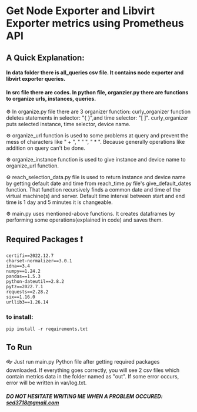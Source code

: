 # Get Node Exporter and Libvirt Exporter metrics using Prometheus API

## A Quick Explanation:
#### In data folder there is all_queries csv file. It contains node exporter and libvirt exporter queries.
#### In src file there are codes. In python file, organzier.py there are functions to organize urls, instances, queries.

⚙️ In organize.py file there are 3 organizer function: curly_organizer function deletes statements in selector: "{ }",and time selector: "[ ]". curly_organizer puts selected instance, time selector, device name.

⚙️ organize_url function is used to some problems at query and prevent the mess of characters like " + ", " " ", " * ". Because generally operations like addition on query can't be done. 

⚙️ organize_instance function is used to give instance and device name to organize_url function.

⚙️ reach_selection_data.py file is used to return instance and device name by getting default date and time from reach_time.py file's give_default_dates function. That fundtion recursively finds a common date and time of the virtual machine(s) and server. Default time interval between start and end time is 1 day and 5 minutes it is changeable.

⚙️ main.py uses mentioned-above functions. It creates dataframes by performing some operations(explained in code) and saves them.

## Required Packages ❗
```
certifi==2022.12.7
charset-normalizer==3.0.1
idna==3.4
numpy==1.24.2
pandas==1.5.3
python-dateutil==2.8.2
pytz==2022.7.1
requests==2.28.2
six==1.16.0
urllib3==1.26.14
```
### to install:
```pip
pip install -r requirements.txt
```

## To Run
👓 Just run main.py Python file after getting required packages downloaded. If everything goes correctly, you will see 2 csv files which contain metrics data in the folder named as "out". If some error occurs, error will be written in var/log.txt. 

##### DO NOT HESITATE WRITING ME WHEN A PROBLEM OCCURED: sed3718@gmail.com
